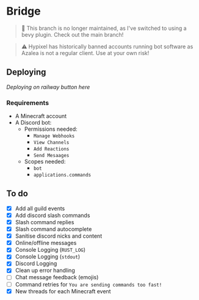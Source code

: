 # Bridge

> 🛑 This branch is no longer maintained, as I've switched to using a bevy plugin. Check out the main branch!

> ⚠️ Hypixel has historically banned accounts running bot software as Azalea is not a regular client. Use at your own risk!

## Deploying
*Deploying on railway button here*

### Requirements
- A Minecraft account
- A Discord bot:
  - Permissions needed:
    - `Manage Webhooks`
    - `View Channels`
    - `Add Reactions`
    - `Send Mesaages`
  - Scopes needed:
    - `bot`
    - `applications.commands`

## To do
- [x] Add all guild events
- [x] Add discord slash commands
- [x] Slash command replies
- [x] Slash command autocomplete
- [x] Sanitise discord nicks and content
- [x] Online/offline messages
- [x] Console Logging (`RUST_LOG`)
- [x] Console Logging (`stdout`)
- [x] Discord Logging
- [x] Clean up error handling
- [ ] Chat message feedback (emojis)
- [ ] Command retries for `You are sending commands too fast!`
- [x] New threads for each Minecraft event